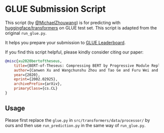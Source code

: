 # GLUE Submission Script

This script (by [@MichaelZhouwang](https://github.com/MichaelZhouwang)) is for predicting with [huggingface/transformers](https://github.com/huggingface/transformers) on GLUE test set. This script is adapted from the original `run_glue.py`.

It helps you prepare your submission to [GLUE Leaderboard](https://gluebenchmark.com/).

If you find this script helpful, please kindly consider citing our paper:

```bibtex
@misc{xu2020bertoftheseus,
    title={BERT-of-Theseus: Compressing BERT by Progressive Module Replacing},
    author={Canwen Xu and Wangchunshu Zhou and Tao Ge and Furu Wei and Ming Zhou},
    year={2020},
    eprint={2002.02925},
    archivePrefix={arXiv},
    primaryClass={cs.CL}
}
```

## Usage
Please first replace the `glue.py` in `src/transformers/data/processor/` by ours and then use `run_prediction.py` in the same way of `run_glue.py`.
